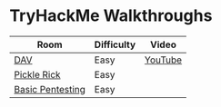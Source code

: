 # TryHackMe Walkthroughs

| Room | Difficulty | Video |
|--------------|------------------|-----------|
|[DAV](https://cyb3r-phantom.gitbook.io/dav/)|Easy|[YouTube](https://www.youtube.com/watch?v=SOo0tyeL3Lc)|
|[Pickle Rick](https://cyb3r-phantom.gitbook.io/pickle-rick/)|Easy|
|[Basic Pentesting](https://cyb3r-phantom.gitbook.io/basic-pentesting/)|Easy|
